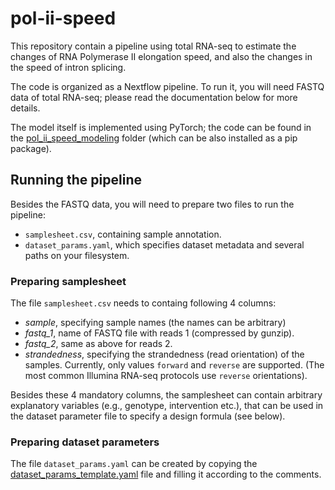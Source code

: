 # pol-ii-speed
This repository contain a pipeline using total RNA-seq to estimate the changes of RNA Polymerase II
elongation speed, and also the changes in the speed of intron splicing.

The code is organized as a Nextflow pipeline. To run it, you will need FASTQ
data of total RNA-seq; please read the documentation below for more details.

The model itself is implemented using PyTorch; the code can be found in the [pol_ii_speed_modeling](pol_ii_speed_modeling) folder 
(which can be also installed as a pip package).

## Running the pipeline
Besides the FASTQ data, you will need to prepare two files to run the pipeline:
 * ```samplesheet.csv```, containing sample annotation.
 * ```dataset_params.yaml```, which specifies dataset metadata and several paths on your filesystem.

### Preparing samplesheet

The file ```samplesheet.csv``` needs to containg following 4 columns: 
 * *sample*, specifying sample names (the names can be arbitrary)
 * *fastq_1*, name of FASTQ file with reads 1 (compressed by gunzip).
* *fastq_2*, same as above for reads 2.
* *strandedness*, specifying the strandedness (read orientation) of the samples. Currently, only values ```forward``` and ```reverse``` are supported.
  (The most common Illumina RNA-seq protocols use ```reverse``` orientations).

Besides these 4 mandatory columns, the samplesheet can contain arbitrary explanatory variables (e.g., genotype, intervention etc.), that can
be used in the dataset parameter file to specify a design formula (see below).

### Preparing dataset parameters

The file ```dataset_params.yaml``` can be created by copying the [dataset_params_template.yaml](```dataset_params_template.yaml```) file
and filling it according to the comments.